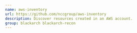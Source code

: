 ```yaml
---
name: aws-inventory
url: https://github.com/nccgroup/aws-inventory
description: Discover resources created in an AWS account.
group: blackarch blackarch-recon
---
```

